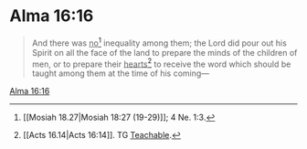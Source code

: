 # Alma 16:16

> And there was <u>no</u>[^a] inequality among them; the Lord did pour out his Spirit on all the face of the land to prepare the minds of the children of men, or to prepare their <u>hearts</u>[^b] to receive the word which should be taught among them at the time of his coming—

[Alma 16:16](https://www.churchofjesuschrist.org/study/scriptures/bofm/alma/16?lang=eng&id=p16#p16)


[^a]: [[Mosiah 18.27|Mosiah 18:27 (19-29)]]; 4 Ne. 1:3.
[^b]: [[Acts 16.14|Acts 16:14]]. TG [Teachable](https://www.churchofjesuschrist.org/study/scriptures/tg/teachable?lang=eng).
